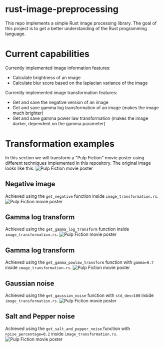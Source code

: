 # rust-image-preprocessing
This repo implements a simple Rust image processing library. The goal of this project is to get a better understanding of the Rust programming language. 

# Current capabilities
Currently implemented image information features:
- Calculate brightness of an image
- Calculate blur score based on the laplacian variance of the image

Currently implemented image transformation features:
- Get and save the negative version of an image 
- Get and save gamma log transformation of an image (makes the image much brighter)
- Get and save gamma power law transformation (makes the image darker, dependent on the gamma parameter)

# Transformation examples
In this section we will transform a "Pulp Fiction" movie poster using different techniques implemented in this repository. The original image looks like this:
![Pulp Fiction movie poster](images/pulp_fiction.png)

## Negative image
Achieved using the `get_negative` function inside `image_transformation.rs`.
![Pulp Fiction movie poster](images/negative_image.png)

## Gamma log transform
Achieved using the `get_gamma_log_transform` function inside `image_transformation.rs`.
![Pulp Fiction movie poster](images/gamma_log_transform.png)

## Gamma log transform
Achieved using the `get_gamma_powlaw_transform` function with `gamma=0.7` inside `image_transformation.rs`.
![Pulp Fiction movie poster](images/gamma_powlaw_transform.png)

## Gaussian noise
Achieved using the `get_gaussian_noise` function with `std_dev=100` inside `image_transformation.rs`.
![Pulp Fiction movie poster](images/gaussian_noise_image.png)

## Salt and Pepper noise
Achieved using the `get_salt_and_pepper_noise` function with `noise_percentage=0.2` inside `image_transformation.rs`.
![Pulp Fiction movie poster](images/salt_and_pepper_noise_image.png)